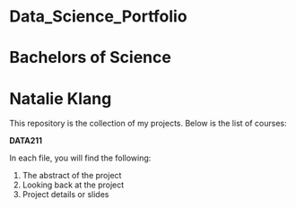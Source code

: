 # Data_Science_Portfolio
# Bachelors of Science
# Natalie Klang

This repository is the collection of my projects. Below is the list of courses:

**DATA211**

In each file, you will find the following:

1. The abstract of the project
2. Looking back at the project
3. Project details or slides

